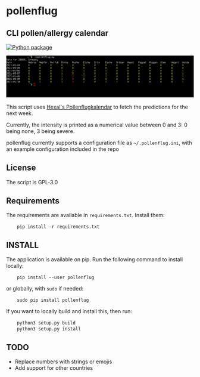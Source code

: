 # pollenflug
## CLI pollen/allergy calendar

[![Python package](https://github.com/BaderSZ/pollenflug/actions/workflows/python-package.yml/badge.svg?branch=master)](https://github.com/BaderSZ/pollenflug/actions/workflows/python-package.yml)

![Screenshot](https://raw.githubusercontent.com/BaderSZ/pollenflug/master/img/screenshot.png)

This script uses [Hexal's Pollenflugkalendar](https://allergie.hexal.de/pollenflug/vorhersage/) to fetch the predictions for the next week.

Currently, the intensity is printed as a numerical value between 0 and 3: 0 being none, 3 being severe.

pollenflug currently supports a configuration file as `~/.pollenflug.ini`, with an example configuration included in the repo

## License

The script is GPL-3.0

## Requirements
The requirements are available in `requirements.txt`. Install them:
```
	pip install -r requirements.txt
```

## INSTALL

The application is available on pip. Run the following command to install locally:
```
	pip install --user pollenflug
```
or globally, with `sudo` if needed:
```
	sudo pip install pollenflug
```

If you want to locally build and install this, then run:
```
	python3 setup.py build
	python3 setup.py install

```

## TODO
* Replace numbers with strings or emojis
* Add support for other countries
